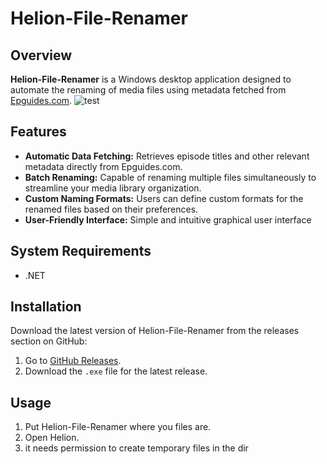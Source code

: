# Helion-File-Renamer

## Overview
**Helion-File-Renamer** is a Windows desktop application designed to automate the renaming of media files using metadata fetched from [Epguides.com](http://epguides.com).
![test](https://i.imgur.com/caCNyc8.jpeg)

## Features
- **Automatic Data Fetching:** Retrieves episode titles and other relevant metadata directly from Epguides.com.
- **Batch Renaming:** Capable of renaming multiple files simultaneously to streamline your media library organization.
- **Custom Naming Formats:** Users can define custom formats for the renamed files based on their preferences.
- **User-Friendly Interface:** Simple and intuitive graphical user interface

## System Requirements
- .NET

## Installation

Download the latest version of Helion-File-Renamer from the releases section on GitHub:

1. Go to [GitHub Releases](https://github.com/Pin-Lui/Helion-File-Renamer/releases).
2. Download the `.exe` file for the latest release.

## Usage

1. Put Helion-File-Renamer where you files are.
2. Open Helion.
3. it needs permission to create temporary files in the dir
